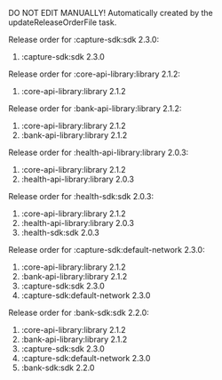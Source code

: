 DO NOT EDIT MANUALLY!
Automatically created by the updateReleaseOrderFile task.

Release order for :capture-sdk:sdk 2.3.0:
 1. :capture-sdk:sdk 2.3.0

Release order for :core-api-library:library 2.1.2:
 1. :core-api-library:library 2.1.2

Release order for :bank-api-library:library 2.1.2:
 1. :core-api-library:library 2.1.2
 2. :bank-api-library:library 2.1.2

Release order for :health-api-library:library 2.0.3:
 1. :core-api-library:library 2.1.2
 2. :health-api-library:library 2.0.3

Release order for :health-sdk:sdk 2.0.3:
 1. :core-api-library:library 2.1.2
 2. :health-api-library:library 2.0.3
 3. :health-sdk:sdk 2.0.3

Release order for :capture-sdk:default-network 2.3.0:
 1. :core-api-library:library 2.1.2
 2. :bank-api-library:library 2.1.2
 3. :capture-sdk:sdk 2.3.0
 4. :capture-sdk:default-network 2.3.0

Release order for :bank-sdk:sdk 2.2.0:
 1. :core-api-library:library 2.1.2
 2. :bank-api-library:library 2.1.2
 3. :capture-sdk:sdk 2.3.0
 4. :capture-sdk:default-network 2.3.0
 5. :bank-sdk:sdk 2.2.0

